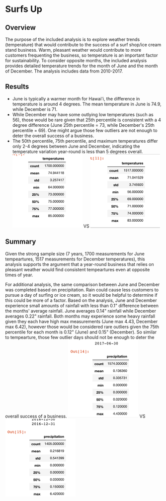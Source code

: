 # Surfs Up
## Overview
The purpose of the included analysis is to explore weather trends (temperature) that would contribute to the success of a surf shop/ice cream stand business. Warm, pleasant weather would contribute to more customers frequenting the business, so temperature is an important factor for sustainability. To consider opposite months, the included analysis provides detailed temperature trends for the month of June and the month of December. The analysis includes data from 2010-2017.

## Results
- June is typically a warmer month for Hawai'i, the difference in temperature is around 4 degrees. The mean temperature in June is 74.9, while December is 71. 
- While December may have some outlying low temperatures (such as 56), those would be rare given that 25th percentile is consistent with a 4 degree difference (June 25th percentile = 73, while December's 25th percentile = 69). One might argue those few outliers are not enough to deter the overall success of a business.
- The 50th percentile, 75th percentile, and maximum temperatures differ only 2-4 degrees between June and December, indicating the temperature variation year-round is less than 5 degrees overall. 
![JuneTemperatures.png](JuneTemperatures.png) VS ![DecemberTemperatures.png](DecemberTemperatures.png)


## Summary
Given the strong sample size (7 years, 1700 measurements for June tempeartures, 1517 measurements for December temperatures), this analysis supports the argument that a year-round business that relies on pleasant weather would find consistent tempeartures even at opposite times of year.

For additional analysis, the same comparison between June and December was completed based on precipitation. Rain could cause less customers to pursue a day of surfing or ice cream, so it would be helpful to determine if this could be more of a factor. Based on the analysis, June and December experience small amounts of rainfall with less than 0.1" difference between the months' average rainfall. June averages 0.14" rainfall while December averages 0.22" rainfall. Both months may experience some heavy rainfall given they each have high max measurements (June max 4.43, December max 6.42), however those would be considered rare outliers given the 75th percentile for each month is 0.12" (June) and 0.15" (December). So similar to tempearture, those few outlier days should not be enough to deter the overall success of a business. 
![JuneRain.png](JuneRain.png) VS ![DecRain.pn](DecRain.png)
